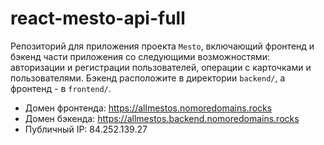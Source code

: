 # react-mesto-api-full

Репозиторий для приложения проекта `Mesto`, включающий фронтенд и бэкенд части приложения со следующими возможностями: авторизации и регистрации пользователей, операции с карточками и пользователями. Бэкенд расположите в директории `backend/`, а фронтенд - в `frontend/`.

- Домен фронтенда: https://allmestos.nomoredomains.rocks
- Домен бэкенда: https://allmestos.backend.nomoredomains.rocks
- Публичный IP: 84.252.139.27
